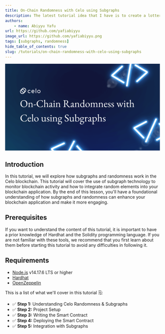 ```yaml
---
title: On-Chain Randomness with Celo using Subgraphs
description: The latest tutorial idea that I have is to create a lottery club, where users can establish their own lottery clubs with rewards of their choosing, including native coin (Celo), stablecoin (cUSD, cEUR, etc.) and also NFTs. In this idea, I will utilize Subgraph to index the smart contract of the lottery clubs created by users, and to ensure that the selection of winners for each lottery club will be determined by randomly generated numbers obtained from Celo Randomness, thereby reducing the potential for fraud in the process of selecting winners for each lottery club.
authors:
    - name: Abiyyu Yafu
url: https://github.com/yafiabiyyu
image_url: https://github.com/yafiabiyyu.png
tags: [subgraphs, randomness]
hide_table_of_contents: true
slug: /tutorials/on-chain-randomness-with-celo-using-subgraphs
---
```


![header](../../src/data-tutorials/showcase/intermediate/on-chain-randomness-with-celo-using-subgraphs.png)


## Introduction

In this tutorial, we will explore how subgraphs and randomness work in the Celo blockchain. This tutorial will cover the use of subgraph technology to monitor blockchain activity and how to integrate random elements into your blockchain application. By the end of this lesson, you'll have a foundational understanding of how subgraphs and randomness can enhance your blockchain application and make it more engaging.

## Prerequisites

If you want to understand the content of this tutorial, it is important to have a prior knowledge of Hardhat and the Solidity programming language. If you are not familiar with these tools, we recommend that you first learn about them before starting this tutorial to avoid any difficulties in following it.

## Requirements

-   [Node.js](https://nodejs.org/en/download/) v14.17.6 LTS or higher
-   [Hardhat](https://hardhat.org/getting-started/#overview)
-   [OpenZeppelin](https://docs.openzeppelin.com/contracts/4.x/)

This is a list of what we'll cover in this tutorial 🗒:

- ✅ **Step 1:** Understanding Celo Randomness & Subgraphs
- ✅ **Step 2:** Project Setup
- ✅ **Step 3:** Writing the Smart Contract
- ✅ **Step 4:** Deploying the Smart Contract
- ✅ **Step 5:** Integration with Subgraphs